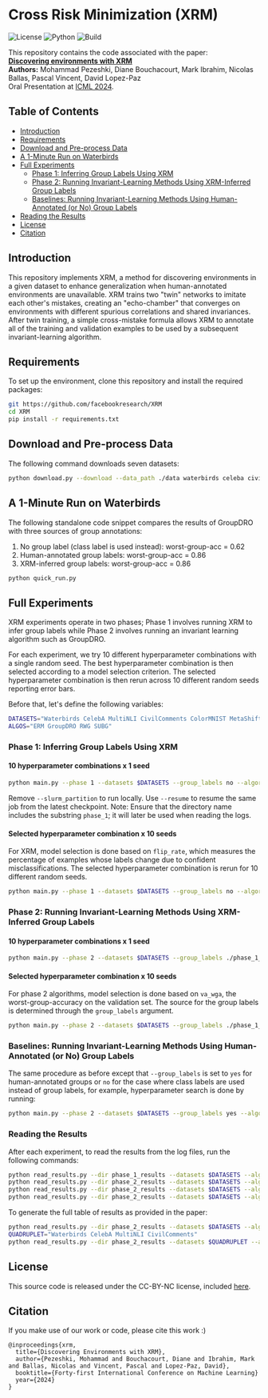 # Cross Risk Minimization (XRM)

![License](https://img.shields.io/badge/license-CC--BY--NC-blue.svg)
![Python](https://img.shields.io/badge/python-3.8+-brightgreen.svg)
![Build](https://img.shields.io/badge/build-passing-brightgreen.svg)

This repository contains the code associated with the paper:  
**[Discovering environments with XRM](https://arxiv.org/abs/2309.16748)**  
**Authors:** Mohammad Pezeshki, Diane Bouchacourt, Mark Ibrahim, Nicolas Ballas, Pascal Vincent, David Lopez-Paz  
Oral Presentation at [ICML 2024](https://icml.cc/virtual/2024/oral/35487).

## Table of Contents

- [Introduction](#introduction)
- [Requirements](#requirements)
- [Download and Pre-process Data](#download-and-pre-process-data)
- [A 1-Minute Run on Waterbirds](#a-quick-run-on-waterbirds)
- [Full Experiments](#full-experiments)
  - [Phase 1: Inferring Group Labels Using XRM](#phase-1-inferring-group-labels-using-xrm)
  - [Phase 2: Running Invariant-Learning Methods Using XRM-Inferred Group Labels](#phase-2-running-invariant-learning-methods-using-xrm-inferred-group-labels)
  - [Baselines: Running Invariant-Learning Methods Using Human-Annotated (or No) Group Labels](#baselines-running-invariant-learning-methods-using-human-annotated-or-no-group-labels)
- [Reading the Results](#reading-the-results)
- [License](#license)
- [Citation](#citation)

## Introduction

This repository implements XRM, a method for discovering environments in a given dataset to enhance generalization when human-annotated environments are unavailable. XRM trains two "twin" networks to imitate each other's mistakes, creating an "echo-chamber" that converges on environments with different spurious correlations and shared invariances. After twin training, a simple cross-mistake formula allows XRM to annotate all of the training and validation examples to be used by a subsequent invariant-learning algorithm.

## Requirements

To set up the environment, clone this repository and install the required packages:

```bash
git https://github.com/facebookresearch/XRM
cd XRM
pip install -r requirements.txt
```

## Download and Pre-process Data

The following command downloads seven datasets:

```bash
python download.py --download --data_path ./data waterbirds celeba civilcomments multinli imagenetbg metashift cmnist
```

## A 1-Minute Run on Waterbirds

The following standalone code snippet compares the results of GroupDRO with three sources of group annotations:
1. No group label (class label is used instead): worst-group-acc = 0.62
2. Human-annotated group labels: worst-group-acc = 0.86
3. XRM-inferred group labels: worst-group-acc = 0.86

```bash
python quick_run.py
```

## Full Experiments

XRM experiments operate in two phases; Phase 1 involves running XRM to infer group labels while Phase 2 involves running an invariant learning algorithm such as GroupDRO.

For each experiment, we try 10 different hyperparameter combinations with a single random seed. The best hyperparameter combination is then selected according to a model selection criterion. The selected hyperparameter combination is then rerun across 10 different random seeds reporting error bars.

Before that, let's define the following variables:
```bash
DATASETS="Waterbirds CelebA MultiNLI CivilComments ColorMNIST MetaShift ImagenetBG"
ALGOS="ERM GroupDRO RWG SUBG"
```

### Phase 1: Inferring Group Labels Using XRM

#### 10 hyperparameter combinations x 1 seed
```bash
python main.py --phase 1 --datasets $DATASETS --group_labels no --algorithm XRM --out_dir ./phase_1_results --num_hparams_combs 10 --num_seeds 1 --slurm_partition <your_slurm_partition>
```
Remove `--slurm_partition` to run locally.
Use `--resume` to resume the same job from the latest checkpoint.
Note: Ensure that the directory name includes the substring `phase_1`; it will later be used when reading the logs.

#### Selected hyperparameter combination x 10 seeds
For XRM, model selection is done based on `flip_rate`, which measures the percentage of examples whose labels change due to confident misclassifications. The selected hyperparameter combination is rerun for 10 different random seeds.
```bash
python main.py --phase 1 --datasets $DATASETS --group_labels no --algorithm XRM --out_dir ./phase_1_results --best_hparams_comb_selection_metric flip_rate --num_seeds 10
```

### Phase 2: Running Invariant-Learning Methods Using XRM-Inferred Group Labels

#### 10 hyperparameter combinations x 1 seed
```bash
python main.py --phase 2 --datasets $DATASETS --group_labels ./phase_1_results/XRM --algorithm $ALGOS --out_dir ./phase_2_results --num_hparams_combs 10 --num_seeds 1
```

#### Selected hyperparameter combination x 10 seeds
For phase 2 algorithms, model selection is done based on `va_wga`, the worst-group-accuracy on the validation set. The source for the group labels is determined through the `group_labels` argument.
```bash
python main.py --phase 2 --datasets $DATASETS --group_labels ./phase_1_results/XRM --algorithm $ALGOS --out_dir ./phase_2_results --best_hparams_comb_selection_metric va_wga --num_seeds 10
```

### Baselines: Running Invariant-Learning Methods Using Human-Annotated (or No) Group Labels
The same procedure as before except that `--group_labels` is set to `yes` for human-annotated groups or `no` for the case where class labels are used instead of group labels, for example, hyperparameter search is done by running:
```bash
python main.py --phase 2 --datasets $DATASETS --group_labels yes --algorithm $ALGOS --out_dir ./phase_2_results --num_hparams_combs 10 --num_seeds 1
```

### Reading the Results

After each experiment, to read the results from the log files, run the following commands:

```bash
python read_results.py --dir phase_1_results --datasets $DATASETS --algorithms XRM --group_labels no
python read_results.py --dir phase_2_results --datasets $DATASETS --algorithms $ALGOS --group_labels no
python read_results.py --dir phase_2_results --datasets $DATASETS --algorithms $ALGOS --group_labels yes
python read_results.py --dir phase_2_results --datasets $DATASETS --algorithms $ALGOS --group_labels inferred
```

To generate the full table of results as provided in the paper:
```bash
python read_results.py --dir phase_2_results --datasets $DATASETS --algorithms $ALGOS --group_labels no yes inferred --generate_table table_1
QUADRUPLET="Waterbirds CelebA MultiNLI CivilComments"
python read_results.py --dir phase_2_results --datasets $QUADRUPLET --algorithms ERM GroupDRO --group_labels yes inferred --generate_table table_2
```

## License

This source code is released under the CC-BY-NC license, included [here](LICENSE).

## Citation

If you make use of our work or code, please cite this work :)
```
@inproceedings{xrm,
  title={Discovering Environments with XRM},
  author={Pezeshki, Mohammad and Bouchacourt, Diane and Ibrahim, Mark and Ballas, Nicolas and Vincent, Pascal and Lopez-Paz, David},
  booktitle={Forty-first International Conference on Machine Learning}
  year={2024}
}
```
